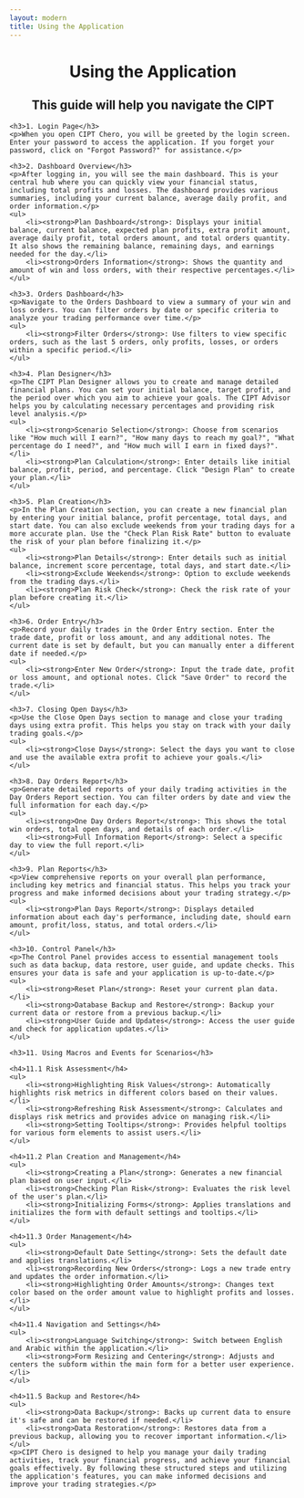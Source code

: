 ```yaml
---
layout: modern
title: Using the Application
---
```


<div class="container">
    <h1 style="text-align: center;">Using the Application</h1>
    <h2 style="text-align: center;"> This guide will help you navigate the CIPT</h2>
    
    <h3>1. Login Page</h3>
    <p>When you open CIPT Chero, you will be greeted by the login screen. Enter your password to access the application. If you forget your password, click on "Forgot Password?" for assistance.</p>

    <h3>2. Dashboard Overview</h3>
    <p>After logging in, you will see the main dashboard. This is your central hub where you can quickly view your financial status, including total profits and losses. The dashboard provides various summaries, including your current balance, average daily profit, and order information.</p>
    <ul>
        <li><strong>Plan Dashboard</strong>: Displays your initial balance, current balance, expected plan profits, extra profit amount, average daily profit, total orders amount, and total orders quantity. It also shows the remaining balance, remaining days, and earnings needed for the day.</li>
        <li><strong>Orders Information</strong>: Shows the quantity and amount of win and loss orders, with their respective percentages.</li>
    </ul>

    <h3>3. Orders Dashboard</h3>
    <p>Navigate to the Orders Dashboard to view a summary of your win and loss orders. You can filter orders by date or specific criteria to analyze your trading performance over time.</p>
    <ul>
        <li><strong>Filter Orders</strong>: Use filters to view specific orders, such as the last 5 orders, only profits, losses, or orders within a specific period.</li>
    </ul>

    <h3>4. Plan Designer</h3>
    <p>The CIPT Plan Designer allows you to create and manage detailed financial plans. You can set your initial balance, target profit, and the period over which you aim to achieve your goals. The CIPT Advisor helps you by calculating necessary percentages and providing risk level analysis.</p>
    <ul>
        <li><strong>Scenario Selection</strong>: Choose from scenarios like "How much will I earn?", "How many days to reach my goal?", "What percentage do I need?", and "How much will I earn in fixed days?".</li>
        <li><strong>Plan Calculation</strong>: Enter details like initial balance, profit, period, and percentage. Click "Design Plan" to create your plan.</li>
    </ul>

    <h3>5. Plan Creation</h3>
    <p>In the Plan Creation section, you can create a new financial plan by entering your initial balance, profit percentage, total days, and start date. You can also exclude weekends from your trading days for a more accurate plan. Use the "Check Plan Risk Rate" button to evaluate the risk of your plan before finalizing it.</p>
    <ul>
        <li><strong>Plan Details</strong>: Enter details such as initial balance, increment score percentage, total days, and start date.</li>
        <li><strong>Exclude Weekends</strong>: Option to exclude weekends from the trading days.</li>
        <li><strong>Plan Risk Check</strong>: Check the risk rate of your plan before creating it.</li>
    </ul>

    <h3>6. Order Entry</h3>
    <p>Record your daily trades in the Order Entry section. Enter the trade date, profit or loss amount, and any additional notes. The current date is set by default, but you can manually enter a different date if needed.</p>
    <ul>
        <li><strong>Enter New Order</strong>: Input the trade date, profit or loss amount, and optional notes. Click "Save Order" to record the trade.</li>
    </ul>

    <h3>7. Closing Open Days</h3>
    <p>Use the Close Open Days section to manage and close your trading days using extra profit. This helps you stay on track with your daily trading goals.</p>
    <ul>
        <li><strong>Close Days</strong>: Select the days you want to close and use the available extra profit to achieve your goals.</li>
    </ul>

    <h3>8. Day Orders Report</h3>
    <p>Generate detailed reports of your daily trading activities in the Day Orders Report section. You can filter orders by date and view the full information for each day.</p>
    <ul>
        <li><strong>One Day Orders Report</strong>: This shows the total win orders, total open days, and details of each order.</li>
        <li><strong>Full Information Report</strong>: Select a specific day to view the full report.</li>
    </ul>

    <h3>9. Plan Reports</h3>
    <p>View comprehensive reports on your overall plan performance, including key metrics and financial status. This helps you track your progress and make informed decisions about your trading strategy.</p>
    <ul>
        <li><strong>Plan Days Report</strong>: Displays detailed information about each day's performance, including date, should earn amount, profit/loss, status, and total orders.</li>
    </ul>

    <h3>10. Control Panel</h3>
    <p>The Control Panel provides access to essential management tools such as data backup, data restore, user guide, and update checks. This ensures your data is safe and your application is up-to-date.</p>
    <ul>
        <li><strong>Reset Plan</strong>: Reset your current plan data.</li>
        <li><strong>Database Backup and Restore</strong>: Backup your current data or restore from a previous backup.</li>
        <li><strong>User Guide and Updates</strong>: Access the user guide and check for application updates.</li>
    </ul>

    <h3>11. Using Macros and Events for Scenarios</h3>

    <h4>11.1 Risk Assessment</h4>
    <ul>
        <li><strong>Highlighting Risk Values</strong>: Automatically highlights risk metrics in different colors based on their values.</li>
        <li><strong>Refreshing Risk Assessment</strong>: Calculates and displays risk metrics and provides advice on managing risk.</li>
        <li><strong>Setting Tooltips</strong>: Provides helpful tooltips for various form elements to assist users.</li>
    </ul>

    <h4>11.2 Plan Creation and Management</h4>
    <ul>
        <li><strong>Creating a Plan</strong>: Generates a new financial plan based on user input.</li>
        <li><strong>Checking Plan Risk</strong>: Evaluates the risk level of the user's plan.</li>
        <li><strong>Initializing Forms</strong>: Applies translations and initializes the form with default settings and tooltips.</li>
    </ul>

    <h4>11.3 Order Management</h4>
    <ul>
        <li><strong>Default Date Setting</strong>: Sets the default date and applies translations.</li>
        <li><strong>Recording New Orders</strong>: Logs a new trade entry and updates the order information.</li>
        <li><strong>Highlighting Order Amounts</strong>: Changes text color based on the order amount value to highlight profits and losses.</li>
    </ul>

    <h4>11.4 Navigation and Settings</h4>
    <ul>
        <li><strong>Language Switching</strong>: Switch between English and Arabic within the application.</li>
        <li><strong>Form Resizing and Centering</strong>: Adjusts and centers the subform within the main form for a better user experience.</li>
    </ul>

    <h4>11.5 Backup and Restore</h4>
    <ul>
        <li><strong>Data Backup</strong>: Backs up current data to ensure it's safe and can be restored if needed.</li>
        <li><strong>Data Restoration</strong>: Restores data from a previous backup, allowing you to recover important information.</li>
    </ul>
    <p>CIPT Chero is designed to help you manage your daily trading activities, track your financial progress, and achieve your financial goals effectively. By following these structured steps and utilizing the application's features, you can make informed decisions and improve your trading strategies.</p>
</div>
